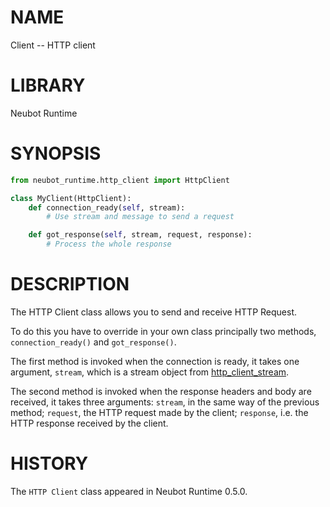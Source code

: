 # NAME
Client -- HTTP client

# LIBRARY
Neubot Runtime

# SYNOPSIS
```python
from neubot_runtime.http_client import HttpClient

class MyClient(HttpClient):
    def connection_ready(self, stream):
        # Use stream and message to send a request

    def got_response(self, stream, request, response):
        # Process the whole response

```

# DESCRIPTION
The HTTP Client class allows you to send and receive HTTP Request.

To do this you have to override in your own class principally two methods, `connection_ready()` and `got_response()`.

The first method is invoked when the connection is ready, it takes one argument, `stream`, which is a stream object from [http_client_stream](/client_stream).

The second method is invoked when the response headers and body are received, it takes three arguments: `stream`, in the same way of the previous method; `request`, the HTTP request made by the client; `response`, i.e. the HTTP response received by the client.

# HISTORY
The `HTTP Client` class appeared in Neubot Runtime 0.5.0.
